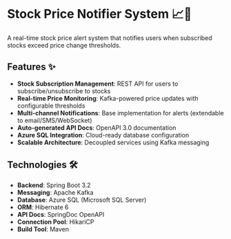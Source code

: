 # Stock Price Notifier System 📈🔔

A real-time stock price alert system that notifies users when subscribed stocks exceed price change thresholds.

## Features ✨
- **Stock Subscription Management**: REST API for users to subscribe/unsubscribe to stocks
- **Real-time Price Monitoring**: Kafka-powered price updates with configurable thresholds
- **Multi-channel Notifications**: Base implementation for alerts (extendable to email/SMS/WebSocket)
- **Auto-generated API Docs**: OpenAPI 3.0 documentation
- **Azure SQL Integration**: Cloud-ready database configuration
- **Scalable Architecture**: Decoupled services using Kafka messaging

## Technologies 🛠️
- **Backend**: Spring Boot 3.2
- **Messaging**: Apache Kafka
- **Database**: Azure SQL (Microsoft SQL Server)
- **ORM**: Hibernate 6
- **API Docs**: SpringDoc OpenAPI
- **Connection Pool**: HikariCP
- **Build Tool**: Maven
